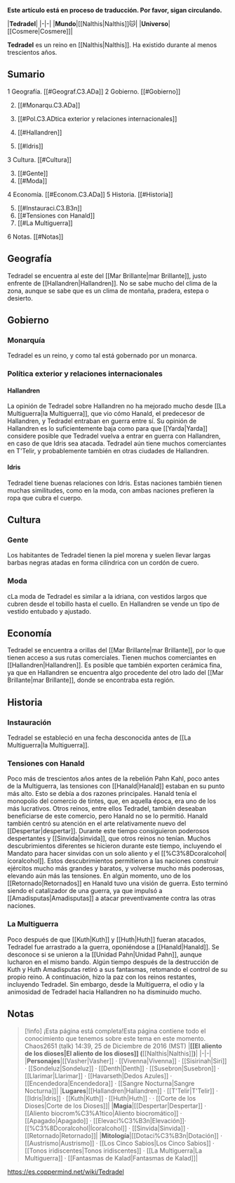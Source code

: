 **Este artículo está en proceso de traducción. Por favor, sigan circulando.**


|**Tedradel**|
|-|-|
|**Mundo**|[[Nalthis\|Nalthis]]🐱︎|
|**Universo**|[[Cosmere\|Cosmere]]|

**Tedradel** es un reino en [[Nalthis\|Nalthis]]. Ha existido durante al menos trescientos años.

## Sumario

1 Geografía. [[#Geograf.C3.ADa]] 
2 Gobierno. [[#Gobierno]] 

2. [[#Monarqu.C3.ADa]] 
2. [[#Pol.C3.ADtica exterior y relaciones internacionales]] 

2. [[#Hallandren]] 
2. [[#Idris]] 




3 Cultura. [[#Cultura]] 

3. [[#Gente]] 
3. [[#Moda]] 


4 Economía. [[#Econom.C3.ADa]] 
5 Historia. [[#Historia]] 

5. [[#Instauraci.C3.B3n]] 
5. [[#Tensiones con Hanald]] 
5. [[#La Multiguerra]] 


6 Notas. [[#Notas]] 


## Geografía
Tedradel se encuentra al este del [[Mar Brillante\|mar Brillante]], justo enfrente de [[Hallandren\|Hallandren]]. No se sabe mucho del clima de la zona, aunque se sabe que es un clima de montaña, pradera, estepa o desierto.

## Gobierno
### Monarquía
Tedradel es un reino, y como tal está gobernado por un monarca.

### Política exterior y relaciones internacionales
#### Hallandren
La opinión de Tedradel sobre Hallandren no ha mejorado mucho desde [[La Multiguerra\|la Multiguerra]], que vio cómo Hanald, el predecesor de Hallandren, y Tedradel entraban en guerra entre sí. Su opinión de Hallandren es lo suficientemente baja como para que [[Yarda\|Yarda]] considere posible que Tedradel vuelva a entrar en guerra con Hallandren, en caso de que Idris sea atacada.
Tedradel aún tiene muchos comerciantes en T'Telir, y probablemente también en otras ciudades de Hallandren.

#### Idris
Tedradel tiene buenas relaciones con Idris. Estas naciones también tienen muchas similitudes, como en la moda, con ambas naciones prefieren la ropa que cubra el cuerpo.

## Cultura
### Gente
Los habitantes de Tedradel tienen la piel morena y suelen llevar largas barbas negras atadas en forma cilíndrica con un cordón de cuero.

### Moda
cLa moda de Tedradel es similar a la idriana, con vestidos largos que cubren desde el tobillo hasta el cuello. En Hallandren se vende un tipo de vestido entubado y ajustado.

## Economía
Tedradel se encuentra a orillas del [[Mar Brillante\|mar Brillante]], por lo que tienen acceso a sus rutas comerciales. Tienen muchos comerciantes en [[Hallandren\|Hallandren]].
Es posible que también exporten cerámica fina, ya que en Hallandren se encuentra algo procedente del otro lado del [[Mar Brillante\|mar Brillante]], donde se encontraba esta región.

## Historia
### Instauración
Tedradel se estableció en una fecha desconocida antes de [[La Multiguerra\|la Multiguerra]].

### Tensiones con Hanald
Poco más de trescientos años antes de la rebelión Pahn Kahl, poco antes de la Multiguerra, las tensiones con [[Hanald\|Hanald]] estaban en su punto más alto. Esto se debía a dos razones principales.
Hanald tenía el monopolio del comercio de tintes, que, en aquella época, era uno de los más lucrativos. Otros reinos, entre ellos Tedradel, también deseaban beneficiarse de este comercio, pero Hanald no se lo permitió.
Hanald también centró su atención en el arte relativamente nuevo del [[Despertar\|despertar]]. Durante este tiempo consiguieron poderosos despertantes y [[Sinvida\|sinvida]], que otros reinos no tenían. Muchos descubrimientos diferentes se hicieron durante este tiempo, incluyendo el Mandato para hacer sinvidas con un solo aliento y el [[%C3%8Dcoralcohol\|ícoralcohol]]. Estos descubrimientos permitieron a las naciones construir ejércitos mucho más grandes y baratos, y volverse mucho más poderosas, elevando aún más las tensiones.
En algún momento, uno de los [[Retornado\|Retornados]] en Hanald tuvo una visión de guerra. Esto terminó siendo el catalizador de una guerra, ya que impulsó a [[Amadisputas\|Amadisputas]] a atacar preventivamente contra las otras naciones.

### La Multiguerra
Poco después de que [[Kuth\|Kuth]] y [[Huth\|Huth]] fueran atacados, Tedradel fue arrastrado a la guerra, oponiéndose a [[Hanald\|Hanald]]. Se desconoce si se unieron a la [[Unidad Pahn\|Unidad Pahn]], aunque lucharon en el mismo bando. Algún tiempo después de la destrucción de Kuth y Huth Amadisputas retiró a sus fantasmas, retomando el control de su propio reino. A continuación, hizo la paz con los reinos restantes, incluyendo Tedradel. Sin embargo, desde la Multiguerra, el odio y la animosidad de Tedradel hacia Hallandren no ha disminuido mucho.

## Notas

> [!info] ¡Esta página está completa!Esta página contiene todo el conocimiento que tenemos sobre este tema en este momento.
Chaos2651 (talk) 14:39, 25 de Diciembre de 2016 (MST)
|**[[El aliento de los dioses\|El aliento de los dioses]] (**[[Nalthis\|Nalthis]]**)**|
|-|-|
|**Personajes**|[[Vasher\|Vasher]] · [[Vivenna\|Vivenna]] · [[Sisirinah\|Siri]] · [[Sondeluz\|Sondeluz]] · [[Denth\|Denth]] · [[Susebron\|Susebron]] · [[Llarimar\|Llarimar]] · [[Havarseth\|Dedos Azules]] · [[Encendedora\|Encendedora]] · [[Sangre Nocturna\|Sangre Nocturna]]|
|**Lugares**|[[Hallandren\|Hallandren]] · [[T'Telir\|T'Telir]] · [[Idris\|Idris]] · [[Kuth\|Kuth]] · [[Huth\|Huth]] ·  · [[Corte de los Dioses\|Corte de los Dioses]]|
|**Magia**|[[Despertar\|Despertar]] · [[Aliento biocrom%C3%A1tico\|Aliento biocromático]] · [[Apagado\|Apagado]] · [[Elevaci%C3%B3n\|Elevación]]· [[%C3%8Dcoralcohol\|Ícoralcohol]] · [[Sinvida\|Sinvida]] · [[Retornado\|Retornado]]|
|**Mitología**|[[Dotaci%C3%B3n\|Dotación]] · [[Austrismo\|Austrismo]] · [[Los Cinco Sabios\|Los Cinco Sabios]] · [[Tonos iridiscentes\|Tonos iridiscentes]] · [[La Multiguerra\|La Multiguerra]] · [[Fantasmas de Kalad\|Fantasmas de Kalad]]|



https://es.coppermind.net/wiki/Tedradel